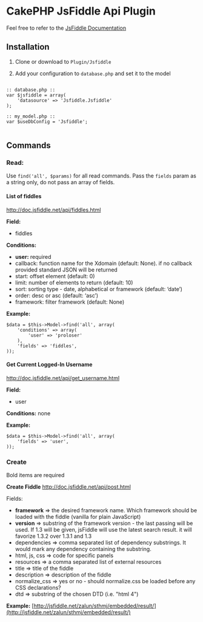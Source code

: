 # CakePHP JsFiddle Api Plugin
Feel free to refer to the [JsFiddle Documentation](http://doc.jsfiddle.net/api/index.html)

## Installation

1. Clone or download to `Plugin/Jsfiddle`

3. Add your configuration to `database.php` and set it to the model

<pre><code>
:: database.php ::
var $jsfiddle = array(
	'datasource' => 'Jsfiddle.Jsfiddle'
);

:: my_model.php ::
var $useDbConfig = 'Jsfiddle';

</code></pre>

## Commands

### Read: 
Use `find('all', $params)` for all read commands.
Pass the `fields` param as a string only, do not pass an array of fields.

#### List of fiddles
http://doc.jsfiddle.net/api/fiddles.html

**Field:** 
* fiddles

**Conditions:**
* **user:** required
* callback: function name for the Xdomain (default: None). if no callback provided standard JSON will be returned
* start: offset element (default: 0)
* limit: number of elements to return (default: 10)
* sort: sorting type - date, alphabetical or framework (default: ‘date’)
* order: desc or asc (default: ‘asc’)
* framework: filter framework (default: None)
		
**Example:**
```
$data = $this->Model->find('all', array(
	'conditions' => array(
		'user' => 'proloser'
	),
	'fields' => 'fiddles',
));
```

#### Get Current Logged-In Username
http://doc.jsfiddle.net/api/get_username.html

**Field:** 
* user

**Conditions:**
none
		
**Example:**
```
$data = $this->Model->find('all', array(
	'fields' => 'user',
));
```


### Create
Bold items are required

**Create Fiddle**
http://doc.jsfiddle.net/api/post.html

Fields:

* **framework** => the desired framework name. Which framework should be loaded with the fiddle (vanilla for plain JavaScript)
* **version** => substring of the framework version - the last passing will be used. If 1.3 will be given, jsFiddle will use the latest search result. it will favorize 1.3.2 over 1.3.1 and 1.3
* dependencies => comma separated list of dependency substrings. It would mark any dependency containing the substring.
* html, js, css => code for specific panels
* resources => a comma separated list of external resources
* title => title of the fiddle
* description => description of the fiddle
* normalize_css => yes or no - should normalize.css be loaded before any CSS declarations?
* dtd => substring of the chosen DTD (i.e. "html 4")

**Example:**
[http://jsfiddle.net/zalun/sthmj/embedded/result/](http://jsfiddle.net/zalun/sthmj/embedded/result/)
